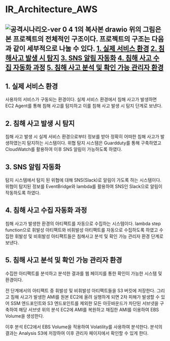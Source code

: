 # IR_Architecture_AWS
![공격시나리오-ver 0 4 1의 복사본 drawio](https://github.com/capstone-ilzzo/IR_Architecture_AWS/assets/127736720/02cf4f32-91da-4cb4-b805-fba01f2ebbbf)
위의 그림은 본 프로젝트의 전체적인 구조이다. 프로젝트의 구조는 다음과 같이 세부적으로 나눌 수 있다.
[1. 실제 서비스 환경](##1-실제-서비스-환경)
[2. 침해사고 발생 시 탐지](##2-침해사고-발생-시-탐지)
[3. SNS 알림 자동화](##3-SNS-알림-자동화)
[4. 침해 사고 수집 자동화 과정](##4-침해-사고-수집-자동화-과정)
[5. 침해 사고 분석 및 확인 가능 관리자 환경](##5-침해-사고-분석-및-확인-가능-관리자-환경)
---
## 1. 실제 서비스 환경
사용자의 서비스가 구동되는 환경이다. 실제 서비스 환경에서 침해 사고가 발생하면 EC2 Agent를 통해 침해 사고를 탐지하고 이를 침해 사고 발생 시 탐지 단계로 보낸다.
## 2. 침해 사고 발생 시 탐지
침해 사고 발생 시 실제 서비스 환경으로부터 정보를 받아 정확히 어떠한 침해 사고가 발생하였는지 탐지하는 시스템이다. 위협 탐지 시스템은 Guardduty를 통해 구축하였고 CloudWatch를 활용하여 이후 SNS 알림이 가능하도록 하였다.
## 3. SNS 알림 자동화
탐지 시스템에서 탐지 된 위협에 대해 SNS(Slack)로 알림이 가도록 하는 시스템이다. 위협이 탐지된 정보를 EventBridge와 lambda를 활용하여 SNS인 Slack으로 알림이 작동하도록 하였다.
## 4. 침해 사고 수집 자동화 과정
침해 사고가 발생한 환경의 아티팩트를 자동으로 수집하는 시스템이다. lambda step function으로 휘발성 아티팩트와 비휘발성 아티팩트를 자동으로 수집하도록 하였고 수집한 휘발성 및 비휘발성 아티팩트들은 침해사고 분석 및 확인 가능 관리자 환경 단계로 보낸다.
## 5. 침해 사고 분석 및 확인 가능 관리자 환경
수집한 아티팩트를 분석하고 분석한 결과를 웹 페이지를 통한 확인이 가능한 시스템 및 환경이다. 

전 단계에서의 아티팩트 중 휘발성 및 비휘발성 아티팩트들을 S3 버킷에 저장한다. 그리고 침해 사고가 발생한 AMI를 원본 EC2에 올려 실행하게 되면 2차 피해가 발생할 수 있어 SSM 엔드포인트와 S3 엔드포인트를 제외한 모든 아웃바운드가 차단된 서브넷을 구축하여 해당 서브넷 위의 분석 EC2에 AMI를 복원하고 채집한 AMI를 이용하여 EBS Volume을 생성한다. 

이후 분석 EC2에서 EBS Volume을 적용하여 Volatility를 사용하여 분석한다. 분석의 결과는 Analysis S3에 저장하여 이후 관리자 페이지에서 확인할 수 있게 한다.
